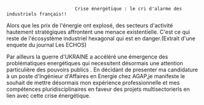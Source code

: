 
                             
                             Crise énergétique : le cri d'alarme des industriels français!!
                             
Alors que les prix de l'énergie ont explosé, des secteurs d'activité hautement stratégiques affrontent une menace existentielle.
C'est ce qui reste de l'écosystème industriel hexagonal qui est en danger.(Extrait d'une enquete du journal Les ECHOS)

Par ailleurs la guerre d'UKRAINE a accéléré une émergence des problématiques energétiques qui necessitent désormais une attention particulière
des pouvoirs publics .
En décidant de presenter ma candidature à un poste d'Ingénieur d'Affaires en Energie chez AGAP,je manifeste le souhait de mettre désormais
 mon expérience professionnelle et mes compétences pluridisciplinaires en faveur des projets multisectorierls en lien avec cette crise énergétique.
 
